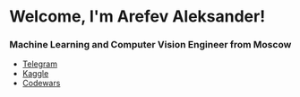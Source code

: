 <h1>Welcome, I'm Arefev Aleksander!</h1>

<h3>Machine Learning and Computer Vision Engineer from Moscow</h3>
<ul>
    <li><a href="https://t.me/mercuriic" target="_blank">Telegram</a></li>
    <li><a href="https://www.kaggle.com/mercurlc" target="_blank">Kaggle</a></li>
    <li><a href="[https://www.codewars.com/users/your_codewars_username](https://www.codewars.com/users/Mercurlc)" target="_blank">Codewars</a></li>
</ul>

